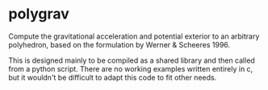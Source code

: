 # polygrav
Compute the gravitational acceleration and potential exterior to an arbitrary polyhedron, based on the formulation by Werner & Scheeres 1996.

This is designed mainly to be compiled as a shared library and then called from a python script. There are no working examples written entirely in c, but it wouldn't be difficult to adapt this code to fit other needs.
